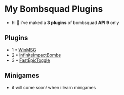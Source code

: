 # My Bombsquad Plugins
- hi 👋 i've maked a **3 plugins** of bombsquad **API 9** only
## Plugins
- 1 • [WinMSG](https://github.com/imAnesYT/bombsquad-plugins-ByANES/blob/main/win-msg.py)
- 2 • [InfiniteImpactBombs](https://github.com/imAnesYT/bombsquad-plugins-ByANES/blob/main/Infinite_Impact_Bombs.py)
- 3 • [FastEpicToggle](https://github.com/imAnesYT/bombsquad-plugins-ByANES/blob/main/fast_epic_toggle.py)
## Minigames
- it will come soon! when i learn minigames
